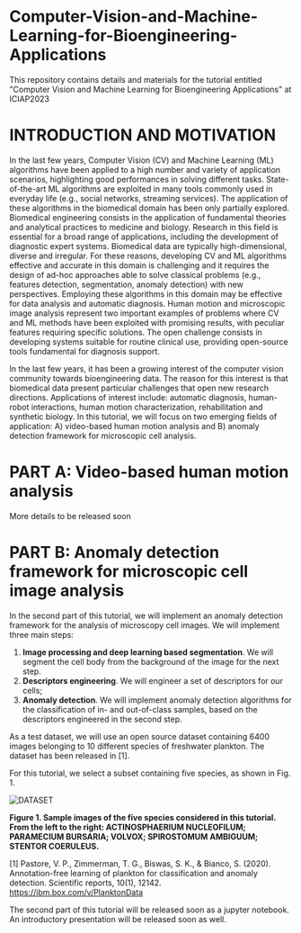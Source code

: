 # Computer-Vision-and-Machine-Learning-for-Bioengineering-Applications

This repository contains details and materials for the tutorial entitled "Computer Vision and Machine Learning for Bioengineering Applications" at ICIAP2023 

# INTRODUCTION AND MOTIVATION 

In the last few years, Computer Vision (CV) and Machine Learning (ML) algorithms have been applied to a high number and variety of application scenarios, highlighting good performances in solving different tasks. State-of-the-art ML algorithms are exploited in many tools commonly used in everyday life (e.g., social networks, streaming services).
The application of these algorithms in the biomedical domain has been only partially explored.
Biomedical engineering consists in the application of fundamental theories and analytical practices to medicine and biology. Research in this field is essential for a broad range of applications, including the development of diagnostic expert systems. Biomedical data are typically high-dimensional, diverse and irregular. For these reasons, developing CV and ML algorithms effective and accurate in this domain is challenging and it requires the design of ad-hoc approaches able to solve classical problems (e.g., features detection, segmentation, anomaly detection) with new perspectives. Employing these algorithms in this domain may be effective for data analysis and automatic diagnosis.
Human motion and microscopic image analysis represent two important examples of problems where CV and ML methods have been exploited with promising results, with peculiar features requiring specific solutions. The open challenge consists in developing systems suitable for routine clinical use, providing open-source tools fundamental for diagnosis support.

In the last few years, it has been a growing interest of the computer vision community towards bioengineering data. The reason for this interest is that biomedical data present particular challenges that open new research directions. Applications of interest include: automatic diagnosis, human-robot interactions, human motion characterization, rehabilitation and synthetic biology. In this tutorial, we will focus on two emerging fields of application: A) video-based human motion analysis and B) anomaly detection framework for microscopic cell analysis.

# PART A: Video-based human motion analysis 

More details to be released soon 

# PART B: Anomaly detection framework for microscopic cell image analysis 

In the second part of this tutorial, we will implement an anomaly detection framework for the analysis of microscopy cell images.
We will implement three main steps:

1. **Image processing and deep learning based segmentation**. We will segment the cell body from the background of the image for the next step.
2. **Descriptors engineering**. We will engineer a set of descriptors for our cells;
3. **Anomaly detection**. We will implement anomaly detection algorithms for the classification of in- and out-of-class samples, based on the descriptors engineered in the second step.
  
As a test dataset, we will use an open source dataset containing 6400 images belonging to 10 different species of freshwater plankton.
The dataset has been released in [1]. 

For this tutorial, we select a subset containing five species, as shown in Fig. 1. 

![DATASET](https://github.com/Malga-Vision/Computer-Vision-and-Machine-Learning-for-Bioengineering-Applications/assets/51142446/59be2724-4906-44f4-89c1-b861a42ab268)

**Figure 1. Sample images of the five species considered in this tutorial. From the left to the right: ACTINOSPHAERIUM NUCLEOFILUM; PARAMECIUM BURSARIA; VOLVOX; SPIROSTOMUM AMBIGUUM; STENTOR COERULEUS.** 


[1] Pastore, V. P., Zimmerman, T. G., Biswas, S. K., & Bianco, S. (2020). Annotation-free learning of plankton for classification and anomaly detection. Scientific reports, 10(1), 12142.
https://ibm.box.com/v/PlanktonData



The second part of this tutorial will be released soon as a jupyter notebook. An introductory presentation will be released soon as well. 
